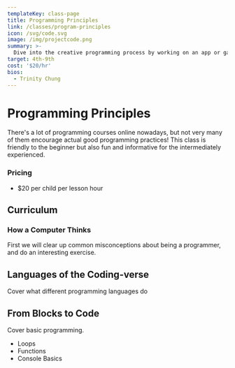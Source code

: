 ```yaml
---
templateKey: class-page
title: Programming Principles
link: /classes/program-principles
icon: /svg/code.svg
image: /img/projectcode.png
summary: >-
  Dive into the creative programming process by working on an app or game with a mentor! Fun and challenging for all skill levels.
target: 4th-9th
cost: '$20/hr'
bios:
  - Trinity Chung
---
```


# Programming Principles
There's a lot of programming courses online nowadays, but not very many of them encourage actual good programming practices! This class is friendly to the beginner but also fun and informative for the intermediately experienced.

### Pricing
* $20 per child per lesson hour

## Curriculum

### How a Computer Thinks
First we will clear up common misconceptions about being a programmer, and do an interesting exercise.

## Languages of the Coding-verse
Cover what different programming languages do

## From Blocks to Code
Cover basic programming.
  * Loops
  * Functions
  * Console Basics